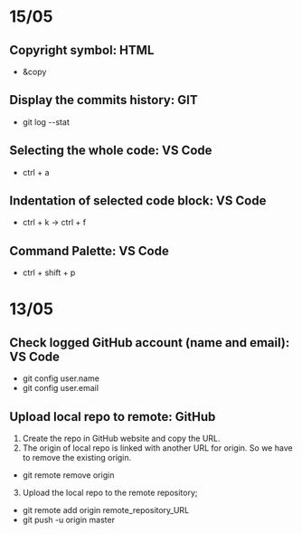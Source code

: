 # 15/05

## Copyright symbol: HTML

- &copy


## Display the commits history: GIT

- git log --stat

## Selecting the whole code: VS Code

- ctrl + a

## Indentation of selected code block: VS Code

- ctrl + k -> ctrl + f 

## Command Palette: VS Code


- ctrl + shift + p



# 13/05

## Check logged GitHub account (name and email): VS Code

- git config user.name
- git config user.email

## Upload local repo to remote: GitHub

1. Create the repo in GitHub website and copy the URL.
2. The origin of local repo is linked with another URL for origin. So we have to remove the existing origin.
- git remote remove origin 
3. Upload the local repo to the remote repository;
- git remote add origin remote_repository_URL
- git push -u origin master  
